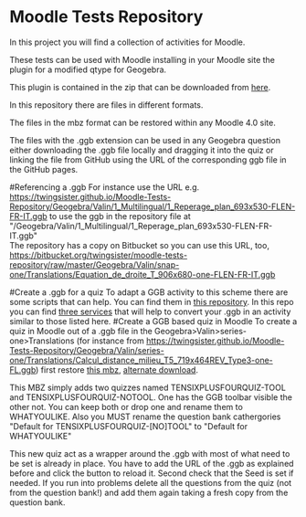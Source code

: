 # Moodle Tests Repository
In this project you will find a collection of activities for Moodle. 

These tests can be used with Moodle installing in your Moodle site the plugin for a modified qtype for Geogebra.

This plugin is contained in  the zip that can be downloaded from 
[here](https://github.com/TWINGSISTER/moodle-qtype_geogebra/archive/refs/heads/twingsisterdev.zip).

In this repository there are files in different formats.

The files in the mbz format can be restored within any Moodle 4.0 site.

The files with the .ggb extension can be used in any Geogebra question either downloading the .ggb file locally and 
dragging it into the quiz or linking the file from GitHub using the URL of the corresponding ggb file in the GitHub pages.

#Referencing a .ggb
For instance use the URL  e.g. https://twingsister.github.io/Moodle-Tests-Repository/Geogebra/Valin/1_Multilingual/1_Reperage_plan_693x530-FLEN-FR-IT.ggb to use the ggb in the repository file at "/Geogebra/Valin/1_Multilingual/1_Reperage_plan_693x530-FLEN-FR-IT.ggb"  
The repository has a copy on Bitbucket so you can use this URL, too,
https://bitbucket.org/twingsister/moodle-tests-repository/raw/master/Geogebra/Valin/snap-one/Translations/Equation_de_droite_T_906x680-one-FLEN-FR-IT.ggb

#Create a .ggb for a quiz
To adapt a GGB activity to this scheme there are some scripts that can help. You can find them in [this repository](https://github.com/TWINGSISTER/GeogebraMultilanguageTranslator). In this repo you can find [three services](https://twingsister.github.io/GeogebraMultilanguageTranslator) that will help to convert your .ggb in an activity similar to those listed here.
#Create a GGB based quiz in Moodle
To create a quiz in Moodle out of a .ggb file in the Geogebra>Valin>series-one>Translations (for instance from https://twingsister.github.io/Moodle-Tests-Repository/Geogebra/Valin/series-one/Translations/Calcul_distance_milieu_T5_719x464REV_Type3-one-FL.ggb) first restore [this mbz](https://twingsister.github.io/Moodle-Tests-Repository/MoodleQuiz/backup-moodle2-course-14-tobechanged-20230722-1115-nf.mbz), 
[alternate download](https://bitbucket.org/twingsister/moodle-tests-repository/raw/master/MoodleQuiz/backup-moodle2-course-14-tobechanged-20230722-1115-nf.mbz). 

This MBZ simply adds two quizzes named TENSIXPLUSFOURQUIZ-TOOL and TENSIXPLUSFOURQUIZ-NOTOOL. 
One has the GGB toolbar visible the other not.
You  can keep both or drop one and  rename  them to WHATYOULIKE. Also you MUST rename the question bank cathergories "Default for TENSIXPLUSFOURQUIZ-[NO]TOOL" to "Default for WHATYOULIKE"

This new quiz act as a wrapper around the .ggb with most of what need to be set is already in place. You have to add  the URL of the .ggb as explained before and click the button to reload it. Second check that the Seed is set if needed.
If you run into problems delete all the questions from the quiz (not from the question bank!) and add them again taking a fresh copy from the question bank. 